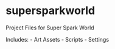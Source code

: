# supersparkworld
Project Files for Super Spark World
<p>
Includes:
- Art Assets
- Scripts
- Settings
